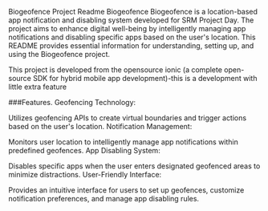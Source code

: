 Biogeofence Project Readme
Biogeofence
Biogeofence is a location-based app notification and disabling system developed for SRM Project Day. The project aims to enhance digital well-being by intelligently managing app notifications and disabling specific apps based on the user's location. This README provides essential information for understanding, setting up, and using the Biogeofence project.


This project is developed from the opensource ionic (a complete open-source SDK for hybrid mobile app development)-this is a development with little extra feature

###Features.
Geofencing Technology:

Utilizes geofencing APIs to create virtual boundaries and trigger actions based on the user's location.
Notification Management:

Monitors user location to intelligently manage app notifications within predefined geofences.
App Disabling System:

Disables specific apps when the user enters designated geofenced areas to minimize distractions.
User-Friendly Interface:

Provides an intuitive interface for users to set up geofences, customize notification preferences, and manage app disabling rules.
